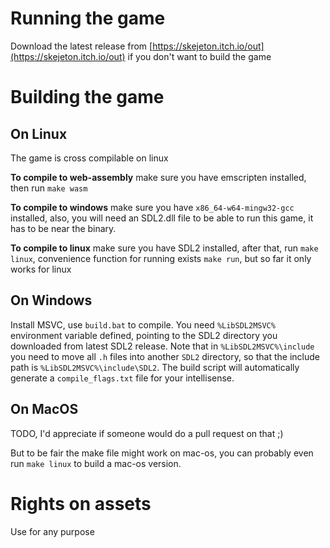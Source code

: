 # Running the game

Download the latest release from [https://skejeton.itch.io/out](https://skejeton.itch.io/out) if you don't want to build the game

# Building the game

## On Linux

The game is cross compilable on linux

**To compile to web-assembly** make sure you have emscripten installed, then run `make wasm`

**To compile to windows** make sure you have `x86_64-w64-mingw32-gcc` installed, also, you will need an SDL2.dll file to be able to run this game, it has to be near the binary.

**To compile to linux** make sure you have SDL2 installed, after that, run `make linux`, convenience function for running exists `make run`, but so far it only works for linux

## On Windows

Install MSVC, use `build.bat` to compile. You need `%LibSDL2MSVC%` environment variable defined, pointing to the SDL2 directory you downloaded from latest SDL2 release. Note that in `%LibSDL2MSVC%\include` you need to move all `.h` files into another `SDL2` directory, so that the include path is `%LibSDL2MSVC%\include\SDL2`. The build script will automatically generate a `compile_flags.txt` file for your intellisense.

## On MacOS

TODO, I'd appreciate if someone would do a pull request on that ;)

But to be fair the make file might work on mac-os, you can probably even run `make linux` to build a mac-os version.

# Rights on assets

Use for any purpose
